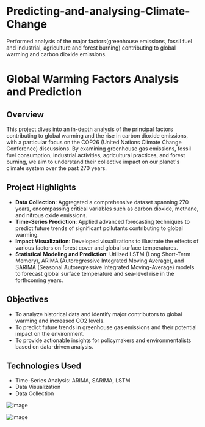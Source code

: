 # Predicting-and-analysing-Climate-Change
Performed analysis of the major factors(greenhouse emissions, fossil fuel and industrial, agriculture and forest burning) contributing to global warming and carbon dioxide emissions.

# Global Warming Factors Analysis and Prediction

## Overview

This project dives into an in-depth analysis of the principal factors contributing to global warming and the rise in carbon dioxide emissions, with a particular focus on the COP26 (United Nations Climate Change Conference) discussions. By examining greenhouse gas emissions, fossil fuel consumption, industrial activities, agricultural practices, and forest burning, we aim to understand their collective impact on our planet's climate system over the past 270 years.

## Project Highlights

- **Data Collection**: Aggregated a comprehensive dataset spanning 270 years, encompassing critical variables such as carbon dioxide, methane, and nitrous oxide emissions.
- **Time-Series Prediction**: Applied advanced forecasting techniques to predict future trends of significant pollutants contributing to global warming.
- **Impact Visualization**: Developed visualizations to illustrate the effects of various factors on forest cover and global surface temperatures.
- **Statistical Modeling and Prediction**: Utilized LSTM (Long Short-Term Memory), ARIMA (Autoregressive Integrated Moving Average), and SARIMA (Seasonal Autoregressive Integrated Moving-Average) models to forecast global surface temperature and sea-level rise in the forthcoming years.

## Objectives

- To analyze historical data and identify major contributors to global warming and increased CO2 levels.
- To predict future trends in greenhouse gas emissions and their potential impact on the environment.
- To provide actionable insights for policymakers and environmentalists based on data-driven analysis.

## Technologies Used

- Time-Series Analysis: ARIMA, SARIMA, LSTM
- Data Visualization
- Data Collection

![image](https://github.com/pratik3336/Predicting-and-analysing-Climate-Change/assets/76115015/c803925a-4cf4-43f8-84a5-72c76f434e57)

![image](https://github.com/pratik3336/Predicting-and-analysing-Climate-Change/assets/76115015/1f344aaf-5fc0-4d8f-b2bd-f73f1b01fc42)




